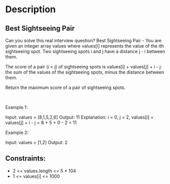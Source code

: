# Description

 ## Best Sightseeing Pair

Can you solve this real interview question? Best Sightseeing Pair - You are given an integer array values where values[i] represents the value of the ith sightseeing spot. Two sightseeing spots i and j have a distance j - i between them.

The score of a pair (i < j) of sightseeing spots is values[i] + values[j] + i - j: the sum of the values of the sightseeing spots, minus the distance between them.

Return the maximum score of a pair of sightseeing spots.

 

Example 1:


Input: values = [8,1,5,2,6]
Output: 11
Explanation: i = 0, j = 2, values[i] + values[j] + i - j = 8 + 5 + 0 - 2 = 11


Example 2:


Input: values = [1,2]
Output: 2

## Constraints:
* 2 <= values.length <= 5 * 104
 * 1 <= values[i] <= 1000
      